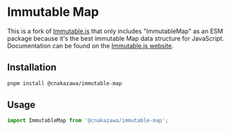 # Immutable Map

This is a fork of [Immutable.js](https://immutable-js.com) that only includes "ImmutableMap" as an ESM package because it's the best immutable Map data structure for JavaScript. Documentation can be found on the [Immutable.js website](https://immutable-js.com).

## Installation

```bash
pnpm install @cnakazawa/immutable-map
```

## Usage

```js
import ImmutableMap from '@cnakazawa/immutable-map';
```

